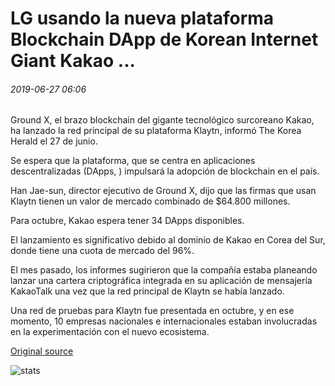 # LG usando la nueva plataforma Blockchain DApp de Korean Internet Giant Kakao ...

###### 2019-06-27 06:06

Ground X, el brazo blockchain del gigante tecnológico surcoreano Kakao, ha lanzado la red principal de su plataforma Klaytn, informó The Korea Herald el 27 de junio.

Se espera que la plataforma, que se centra en aplicaciones descentralizadas (DApps, ) impulsará la adopción de blockchain en el país.

Han Jae-sun, director ejecutivo de Ground X, dijo que las firmas que usan Klaytn tienen un valor de mercado combinado de $64.800 millones.

Para octubre, Kakao espera tener 34 DApps disponibles.

El lanzamiento es significativo debido al dominio de Kakao en Corea del Sur, donde tiene una cuota de mercado del 96%.

El mes pasado, los informes sugirieron que la compañía estaba planeando lanzar una cartera criptográfica integrada en su aplicación de mensajería KakaoTalk una vez que la red principal de Klaytn se había lanzado.

Una red de pruebas para Klaytn fue presentada en octubre, y en ese momento, 10 empresas nacionales e internacionales estaban involucradas en la experimentación con el nuevo ecosistema.

[Original source](https://cointelegraph.com/news/lg-using-new-blockchain-dapp-platform-from-korean-internet-giant-kakao)

![stats](https://c.statcounter.com/11760860/0/a89fa40b/1/ "stats")